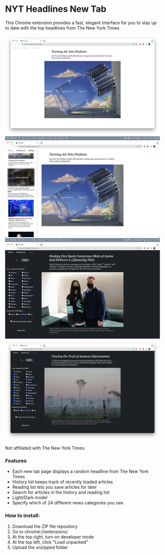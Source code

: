 # NYT Headlines New Tab

This Chrome extension provides a fast, elegant interface for you to stay up to date with the top headlines from The New York Times.

![1](images/1.png)
![2](images/2.png)
![3](images/3.png)
![4](images/4.png)

Not affiliated with The New York Times.

### Features

-   Each new tab page displays a random headline from The New York Times
-   History list keeps track of recently loaded articles
-   Reading list lets you save articles for later
-   Search for articles in the history and reading list
-   Light/Dark mode!
-   Specify which of 24 different news categories you see

### How to install:

1. Download the ZIP file repository
2. Go to chrome://extensions/
3. At the top right, turn on developer mode
4. At the top left, click “Load unpacked”
5. Upload the unzipped folder

